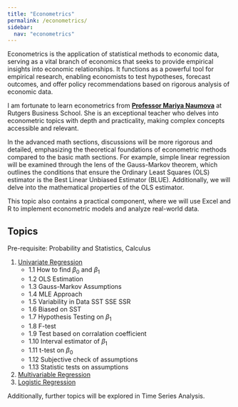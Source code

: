 ```yaml
---
title: "Econometrics"
permalink: /econometrics/
sidebar:
  nav: "econometrics"
---
```


Econometrics is the application of statistical methods to economic data, serving as a vital branch of economics that seeks to provide empirical insights into economic relationships. It functions as a powerful tool for empirical research, enabling economists to test hypotheses, forecast outcomes, and offer policy recommendations based on rigorous analysis of economic data.

I am fortunate to learn econometrics from **[Professor Mariya Naumova](https://www.business.rutgers.edu/faculty/mariya-naumova)** at Rutgers Business School. She is an exceptional teacher who delves into econometric topics with depth and practicality, making complex concepts accessible and relevant.

In the advanced math sections, discussions will be more rigorous and detailed, emphasizing the theoretical foundations of econometric methods compared to the basic math sections. For example, simple linear regression will be examined through the lens of the Gauss-Markov theorem, which outlines the conditions that ensure the Ordinary Least Squares (OLS) estimator is the Best Linear Unbiased Estimator (BLUE). Additionally, we will delve into the mathematical properties of the OLS estimator.

This topic also contains a practical component, where we will use Excel and R to implement econometric models and analyze real-world data.

## Topics

Pre-requisite: Probability and Statistics, Calculus

1. [Univariate Regression](univariate-regression)
    - 1.1 How to find $\beta_0$ and $\beta_1$
    - 1.2 OLS Estimation
    - 1.3 Gauss-Markov Assumptions
    - 1.4 MLE Approach
    - 1.5 Variability in Data SST SSE SSR
    - 1.6 Biased on SST
    - 1.7 Hypothesis Testing on $\beta_1$
    - 1.8 F-test
    - 1.9 Test based on corralation coefficient
    - 1.10 Interval estimator of $\beta_1$
    - 1.11 t-test on $\beta_0$
    - 1.12 Subjective check of assumptions
    - 1.13 Statistic tests on assumptions
2. [Multivariable Regression](multivariable-regression)
3. [Logistic Regression](logistic-regression)

Additionally, further topics will be explored in Time Series Analysis.

